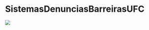 ﻿# SistemasDenunciasBarreirasUFC
<img src ="https://www.google.com/imgres?q=caneta%20azul&imgurl=https%3A%2F%2Fp2.trrsf.com%2Fimage%2Ffget%2Fcf%2F1200%2F900%2Fmiddle%2Fimages.terra.com%2F2024%2F02%2F05%2F297180513-040224-01.jpg&imgrefurl=https%3A%2F%2Fwww.terra.com.br%2Fdiversao%2Fgente%2Fcantor-do-hit-caneta-azul-muda-o-visual-e-declara-homem-mais-lindo-do-brasil-veja%2Cca309ee26de2887d3df94183e95b951em3bayqrv.html&docid=02cxj5kwTK82dM&tbnid=rz4j90IrZ62oTM&vet=12ahUKEwi2jpb8jNeLAxWYBLkGHVlgNd8QM3oECH8QAA..i&w=1200&h=900&hcb=2&ved=2ahUKEwi2jpb8jNeLAxWYBLkGHVlgNd8QM3oECH8QAA"/>
